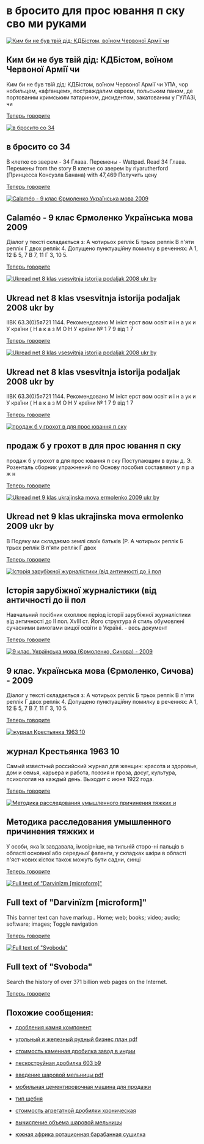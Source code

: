 # в бросито для прос ювання п ску сво ми руками
<a href="https://ru.ecuriezuff.be/products/" target="_blank">![Ким би не був твій дід: КДБістом, воїном Червоної Армії чи ](https://github.com/millmachine/images/raw/main/46.jpg)</a>
## Ким би не був твій дід: КДБістом, воїном Червоної Армії чи 
Ким би не був твій дід: КДБістом, воїном Червоної Армії чи УПА, чор нобильцем, «афганцем», постраждалим євреєм, польським паном, де портованим кримським татарином, дисидентом, закатованим у ГУЛАЗі, чи
<a href="https://ru.ecuriezuff.be/products/" target="_blank">Теперь говорите</a>
<a href="https://ru.ecuriezuff.be/products/" target="_blank">![в бросито со 34](https://github.com/millmachine/images/raw/main/286.jpg)</a>
## в бросито со 34
В клетке со зверем - 34 Глава. Перемены - Wattpad. Read 34 Глава. Перемены from the story В клетке со зверем by riyarutherford (Принцесса Консуэла Банана) with 47,469  Получить цену
<a href="https://ru.ecuriezuff.be/products/" target="_blank">Теперь говорите</a>
<a href="https://ru.ecuriezuff.be/products/" target="_blank">![Calaméo - 9 клас Єрмоленко Українська мова 2009](https://github.com/millmachine/images/raw/main/381.jpg)</a>
## Calaméo - 9 клас Єрмоленко Українська мова 2009
Діалог у тексті складається з: А чотирьох реплік Б трьох реплік В п'яти реплік Г двох реплік 4. Допущено пунктуаційну помилку в реченнях: А 1, 12 Б 5, 7 В 7, 11 Г 3, 10 5.
<a href="https://ru.ecuriezuff.be/products/" target="_blank">Теперь говорите</a>
<a href="https://ru.ecuriezuff.be/products/" target="_blank">![Ukread net 8 klas vsesvitnja istorija podaljak 2008 ukr by ](https://github.com/millmachine/images/raw/main/522.jpg)</a>
## Ukread net 8 klas vsesvitnja istorija podaljak 2008 ukr by 
ІІВК 63.3(0)5я721 1144. Рекомендовано М ініст ерст вом освіт и і н а ук и У країни ( Н а к а з М О Н У країни № 1 7 9 від 1 7 
<a href="https://ru.ecuriezuff.be/products/" target="_blank">Теперь говорите</a>
<a href="https://ru.ecuriezuff.be/products/" target="_blank">![Ukread net 8 klas vsesvitnja istorija podaljak 2008 ukr by ](https://github.com/millmachine/images/raw/main/556.jpg)</a>
## Ukread net 8 klas vsesvitnja istorija podaljak 2008 ukr by 
ІІВК 63.3(0)5я721 1144. Рекомендовано М ініст ерст вом освіт и і н а ук и У країни ( Н а к а з М О Н У країни № 1 7 9 від 1 7 
<a href="https://ru.ecuriezuff.be/products/" target="_blank">Теперь говорите</a>
<a href="https://ru.ecuriezuff.be/products/" target="_blank">![продаж б у грохот в для прос ювання п ску](https://github.com/millmachine/images/raw/main/228.jpg)</a>
## продаж б у грохот в для прос ювання п ску
продаж б у грохот в для прос ювання п ску Поступающим в вузы д. Э. Розенталь сборник упражнений по  Основу пособия составляют у п р а ж н 
<a href="https://ru.ecuriezuff.be/products/" target="_blank">Теперь говорите</a>
<a href="https://ru.ecuriezuff.be/products/" target="_blank">![Ukread net 9 klas ukrajinska mova ermolenko 2009 ukr by ](https://github.com/millmachine/images/raw/main/78.jpg)</a>
## Ukread net 9 klas ukrajinska mova ermolenko 2009 ukr by 
В Подяку ми складаємо землі своїх батьків (Р.  А чотирьох реплік Б трьох реплік В п'яти реплік Г двох 
<a href="https://ru.ecuriezuff.be/products/" target="_blank">Теперь говорите</a>
<a href="https://ru.ecuriezuff.be/products/" target="_blank">![Історія зарубіжної журналістики (від античності до іі пол ](https://github.com/millmachine/images/raw/main/260.jpg)</a>
## Історія зарубіжної журналістики (від античності до іі пол 
Навчальний посібник охоплює період історії зарубіжної журналістики від античності до ІІ пол. ХvІІІ ст. Його структура й стиль обумовлені сучасними вимогами вищої освіти в Україні. - весь документ
<a href="https://ru.ecuriezuff.be/products/" target="_blank">Теперь говорите</a>
<a href="https://ru.ecuriezuff.be/products/" target="_blank">![9 клас. Українська мова (Єрмоленко, Сичова) - 2009](https://github.com/millmachine/images/raw/main/439.jpg)</a>
## 9 клас. Українська мова (Єрмоленко, Сичова) - 2009
Діалог у тексті складається з: А чотирьох реплік Б трьох реплік В п'яти реплік Г двох реплік 4. Допущено пунктуаційну помилку в реченнях: А 1, 12 Б 5, 7 В 7, 11 Г 3, 10 5.
<a href="https://ru.ecuriezuff.be/products/" target="_blank">Теперь говорите</a>
<a href="https://ru.ecuriezuff.be/products/" target="_blank">![журнал Крестьянка 1963 10](https://github.com/millmachine/images/raw/main/412.jpg)</a>
## журнал Крестьянка 1963 10
Самый известный российский журнал для женщин: красота и здоровье, дом и семья, карьера и работа, поэзия и проза, досуг, культура, психология на каждый день. Выходит с июня 1922 года.
<a href="https://ru.ecuriezuff.be/products/" target="_blank">Теперь говорите</a>
<a href="https://ru.ecuriezuff.be/products/" target="_blank">![Методика расследования умышленного причинения тяжких и ](https://github.com/millmachine/images/raw/main/707.jpg)</a>
## Методика расследования умышленного причинения тяжких и 
У особи, яка їх завдавала, імовірніше, на тильній сторо-ні пальців в області основної або середньої фаланги, у складках шкіри в області п&#039;яст-кових кісток також можуть бути садни, синці 
<a href="https://ru.ecuriezuff.be/products/" target="_blank">Теперь говорите</a>
<a href="https://ru.ecuriezuff.be/products/" target="_blank">![Full text of "Darvinïzm [microform]"](https://github.com/millmachine/images/raw/main/218.jpg)</a>
## Full text of "Darvinïzm [microform]"
This banner text can have markup.. Home; web; books; video; audio; software; images; Toggle navigation
<a href="https://ru.ecuriezuff.be/products/" target="_blank">Теперь говорите</a>
<a href="https://ru.ecuriezuff.be/products/" target="_blank">![Full text of "Svoboda"](https://github.com/millmachine/images/raw/main/595.jpg)</a>
## Full text of "Svoboda"
Search the history of over 371 billion web pages on the Internet.
<a href="https://ru.ecuriezuff.be/products/" target="_blank">Теперь говорите</a>
## Похожие сообщения:
* [дробления камня компонент](%D0%B4%D1%80%D0%BE%D0%B1%D0%BB%D0%B5%D0%BD%D0%B8%D1%8F%20%D0%BA%D0%B0%D0%BC%D0%BD%D1%8F%20%D0%BA%D0%BE%D0%BC%D0%BF%D0%BE%D0%BD%D0%B5%D0%BD%D1%82.md)
* [угольный и железный рудный бизнес план pdf](%D1%83%D0%B3%D0%BE%D0%BB%D1%8C%D0%BD%D1%8B%D0%B9%20%D0%B8%20%D0%B6%D0%B5%D0%BB%D0%B5%D0%B7%D0%BD%D1%8B%D0%B9%20%D1%80%D1%83%D0%B4%D0%BD%D1%8B%D0%B9%20%D0%B1%D0%B8%D0%B7%D0%BD%D0%B5%D1%81%20%D0%BF%D0%BB%D0%B0%D0%BD%20pdf.md)
* [стоимость каменная дробилка завод в индии](%D1%81%D1%82%D0%BE%D0%B8%D0%BC%D0%BE%D1%81%D1%82%D1%8C%20%D0%BA%D0%B0%D0%BC%D0%B5%D0%BD%D0%BD%D0%B0%D1%8F%20%D0%B4%D1%80%D0%BE%D0%B1%D0%B8%D0%BB%D0%BA%D0%B0%20%D0%B7%D0%B0%D0%B2%D0%BE%D0%B4%20%D0%B2%20%D0%B8%D0%BD%D0%B4%D0%B8%D0%B8.md)
* [пескоструйная дробилка 603 b9](%D0%BF%D0%B5%D1%81%D0%BA%D0%BE%D1%81%D1%82%D1%80%D1%83%D0%B9%D0%BD%D0%B0%D1%8F%20%D0%B4%D1%80%D0%BE%D0%B1%D0%B8%D0%BB%D0%BA%D0%B0%20603%20b9.md)
* [введение шаровой мельницы pdf](%D0%B2%D0%B2%D0%B5%D0%B4%D0%B5%D0%BD%D0%B8%D0%B5%20%D1%88%D0%B0%D1%80%D0%BE%D0%B2%D0%BE%D0%B9%20%D0%BC%D0%B5%D0%BB%D1%8C%D0%BD%D0%B8%D1%86%D1%8B%20pdf.md)
* [мобильная цементировочная машина для продажи](%D0%BC%D0%BE%D0%B1%D0%B8%D0%BB%D1%8C%D0%BD%D0%B0%D1%8F%20%D1%86%D0%B5%D0%BC%D0%B5%D0%BD%D1%82%D0%B8%D1%80%D0%BE%D0%B2%D0%BE%D1%87%D0%BD%D0%B0%D1%8F%20%D0%BC%D0%B0%D1%88%D0%B8%D0%BD%D0%B0%20%D0%B4%D0%BB%D1%8F%20%D0%BF%D1%80%D0%BE%D0%B4%D0%B0%D0%B6%D0%B8.md)
* [тип щебня](%D1%82%D0%B8%D0%BF%20%D1%89%D0%B5%D0%B1%D0%BD%D1%8F.md)
* [стоимость агрегатной дробилки хроническая](%D1%81%D1%82%D0%BE%D0%B8%D0%BC%D0%BE%D1%81%D1%82%D1%8C%20%D0%B0%D0%B3%D1%80%D0%B5%D0%B3%D0%B0%D1%82%D0%BD%D0%BE%D0%B9%20%D0%B4%D1%80%D0%BE%D0%B1%D0%B8%D0%BB%D0%BA%D0%B8%20%D1%85%D1%80%D0%BE%D0%BD%D0%B8%D1%87%D0%B5%D1%81%D0%BA%D0%B0%D1%8F.md)
* [вычисление объема шаровой мельницы](%D0%B2%D1%8B%D1%87%D0%B8%D1%81%D0%BB%D0%B5%D0%BD%D0%B8%D0%B5%20%D0%BE%D0%B1%D1%8A%D0%B5%D0%BC%D0%B0%20%D1%88%D0%B0%D1%80%D0%BE%D0%B2%D0%BE%D0%B9%20%D0%BC%D0%B5%D0%BB%D1%8C%D0%BD%D0%B8%D1%86%D1%8B.md)
* [южная африка ротационная барабанная сушилка](%D1%8E%D0%B6%D0%BD%D0%B0%D1%8F%20%D0%B0%D1%84%D1%80%D0%B8%D0%BA%D0%B0%20%D1%80%D0%BE%D1%82%D0%B0%D1%86%D0%B8%D0%BE%D0%BD%D0%BD%D0%B0%D1%8F%20%D0%B1%D0%B0%D1%80%D0%B0%D0%B1%D0%B0%D0%BD%D0%BD%D0%B0%D1%8F%20%D1%81%D1%83%D1%88%D0%B8%D0%BB%D0%BA%D0%B0.md)

